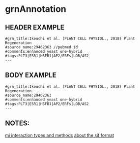 # grnAnnotation

## HEADER EXAMPLE
```
#grn_title:Ikeuchi et al. (PLANT CELL PHYSIOL., 2018) Plant Regeneration 
#source_name:29462363 //pubmed id
#comments:enhanced yeast one-hybrid
#tags:PLT3|ESR1|HSFB1|AP2/ERFs|LOB/AS2 
---
```


## BODY EXAMPLE
```
#grn_title:Ikeuchi et al. (PLANT CELL PHYSIOL., 2018) Plant Regeneration
#source_name:29462363
#comments:enhanced yeast one-hybrid
#tags:PLT3|ESR1|HSFB1|AP2/ERFs|LOB/AS2 
---
```

## NOTES:
[mi interaction types and methods](https://www.ebi.ac.uk/ols/ontologies/mi/terms?iri=http%3A%2F%2Fpurl.obolibrary.org%2Fobo%2FMI_0000#)
[about the sif format](http://manual.cytoscape.org/en/stable/Supported_Network_File_Formats.html)
